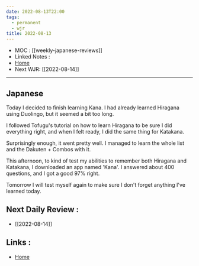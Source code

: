 ```yaml
---
date: 2022-08-13T22:00
tags:
  - permanent
  - wjr
title: 2022-08-13
---
```

- MOC : [[weekly-japanese-reviews]]
- Linked Notes : 
- [Home](https://misudashi.ga/)
- Next WJR: [[2022-08-14]]
----------

## Japanese

Today I decided to finish learning Kana. I had already learned Hiragana using Duolingo, but it seemed a bit too long.

I  followed Tofugu's tutorial on how to learn Hiragana to be sure I did everything right, and when I felt ready, I did the same thing for Katakana.

Surprisingly enough, it went pretty well. I managed to learn the whole list and the Dakuten + Combos with it. 

This afternoon, to kind of test my abilities to remember both Hiragana and Katakana, I downloaded an app named 'Kana'. I answered about 400 questions, and I got a good 97% right.

Tomorrow I will test myself again to make sure I don't forget anything I've learned today. 

## Next Daily Review :
- [[2022-08-14]]

## Links :
- [Home](https://misudashi.ga/)